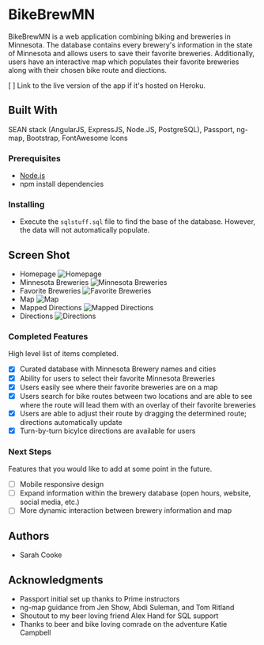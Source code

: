 # BikeBrewMN

BikeBrewMN is a web application combining biking and breweries in Minnesota. The database contains every brewery's information in the state of Minnesota and allows users to save their favorite breweries. Additionally, users have an interactive map which populates their favorite breweries along with their chosen bike route and diections. 

[ ] Link to the live version of the app if it's hosted on Heroku.

## Built With

SEAN stack (AngularJS, ExpressJS, Node.JS, PostgreSQL), Passport, ng-map, Bootstrap, FontAwesome Icons

### Prerequisites

- [Node.js](https://nodejs.org/en/)
- npm install dependencies

### Installing

- Execute the ```sqlstuff.sql``` file to find the base of the database. However, the data will not automatically populate. 

## Screen Shot

- Homepage
![Homepage](/public/images/homepage.png "Homepage")
- Minnesota Breweries
![Minnesota Breweries](/public/images/mn-breweries.png "Minnesota Breweries")
- Favorite Breweries
![Favorite Breweries](/public/images/favorite-breweries.png "Favorite Breweries")
- Map
![Map](/public/images/map.png "Map")
- Mapped Directions
![Mapped Directions](/public/images/map-directions.png "Mapped Directions")
- Directions
![Directions](/public/images/directions.png "Directions")

### Completed Features

High level list of items completed.

- [x] Curated database with Minnesota Brewery names and cities
- [X] Ability for users to select their favorite Minnesota Breweries
- [X] Users easily see where their favorite breweries are on a map
- [X] Users search for bike routes between two locations and are able to see where the route will lead them with an overlay of their favorite breweries 
- [X] Users are able to adjust their route by dragging the determined route; directions automatically update
- [X] Turn-by-turn bicylce directions are available for users

### Next Steps

Features that you would like to add at some point in the future.

- [ ] Mobile responsive design
- [ ] Expand information within the brewery database (open hours, website, social media, etc.)
- [ ] More dynamic interaction between brewery information and map 

## Authors

* Sarah Cooke


## Acknowledgments

* Passport initial set up thanks to Prime instructors
* ng-map guidance from Jen Show, Abdi Suleman, and Tom Ritland
* Shoutout to my beer loving friend Alex Hand for SQL support
* Thanks to beer and bike loving comrade on the adventure Katie Campbell
